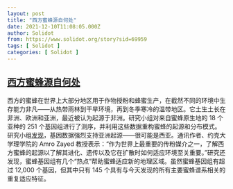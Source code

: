 ```yaml
---
layout: post
title: "西方蜜蜂源自何处"
date: 2021-12-10T11:08:05.000Z
author: Solidot
from: https://www.solidot.org/story?sid=69959
tags: [ Solidot ]
categories: [ Solidot ]
---
```

<!--1639134485000-->
[西方蜜蜂源自何处](https://www.solidot.org/story?sid=69959)
------

<div>
西方的蜜蜂在世界上大部分地区用于作物授粉和蜂蜜生产，在截然不同的环境中生存能力非凡——从热带雨林到干旱环境，再到冬季寒冷的温带地区。它土生土长在非洲、欧洲和亚洲，最近被认为起源于非洲。研究小组对来自蜜蜂原生地的 18 个亚种的 251 个基因组进行了测序，并利用这些数据重构蜜蜂的起源和分布模式。研究小组<a href="https://www.yorku.ca/research/category/news/2021/12/where-did-western-honey-bees-come-from-new-research-finds-the-sweet-spot/">发现</a>，基因数据强烈支持亚洲起源——很可能是西亚。通讯作者、约克大学理学院的 Amro Zayed 教授表示：“作为世界上最重要的传粉媒介之一，了解西方蜜蜂的起源以了解其进化、遗传以及它在扩散时如何适应环境至关重要。”研究还发现，蜜蜂基因组有几个“热点”帮助蜜蜂适应新的地理区域。虽然蜜蜂基因组有超过 12,000 个基因，但其中只有 145 个具有与今天发现的所有主要蜜蜂谱系相关的重复适应特征。
</div>
